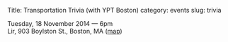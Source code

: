 Title: Transportation Trivia (with YPT Boston)
category: events
slug: trivia


Tuesday, 18 November 2014 — 6pm<br/>
Lir, 903 Boylston St., Boston, MA ([map](https://www.google.com/maps/place/Lir+Boston/))
